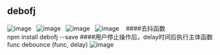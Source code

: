 ## debofj
![image](https://img.shields.io/github/issues/fengjinlong/debofj.svg)&nbsp;&nbsp;&nbsp;![image](https://img.shields.io/github/forks/fengjinlong/debofj.svg)&nbsp;&nbsp;&nbsp;![image](https://img.shields.io/github/stars/fengjinlong/debofj.svg)&nbsp;&nbsp;&nbsp;![image](https://img.shields.io/badge/npm-1.0.0-red.svg)&nbsp;&nbsp;&nbsp;
####去抖函数  
npm install debofj --save
####用户停止操作后，delay时间后执行主体函数func
debounce (func, delay)
![image](https://timgsa.baidu.com/timg?image&quality=80&size=b9999_10000&sec=1534246832530&di=f3281a6c5d013ac2f55a4bd14982c2b6&imgtype=0&src=http%3A%2F%2Fwww.3987.com%2Fuploadfile%2F2016%2F1101%2F20161101040358726.png)